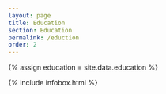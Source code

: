 ```yaml
---
layout: page
title: Education
section: Education
permalink: /eduction
order: 2
---
```


{% assign education = site.data.education %}
<div>
    {% include infobox.html %}
</div>